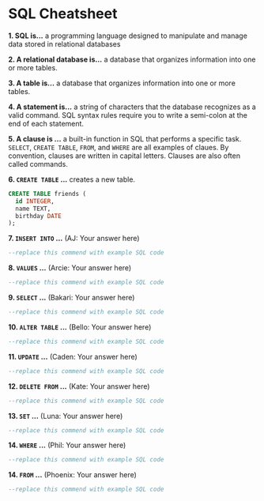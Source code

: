 # SQL Cheatsheet

**1. SQL is...**
a programming language designed to manipulate and manage data stored in relational databases

**2. A relational database is...**
a database that organizes information into one or more tables.

**3. A table is...**
a database that organizes information into one or more tables.

**4. A statement is...**
a string of characters that the database recognizes as a valid command. SQL syntax rules require you to write a semi-colon at the end of each statement. 

**5. A clause is ...**
a built-in function in SQL that performs a specific task. `SELECT`, `CREATE TABLE`, `FROM`, and `WHERE` are all examples of claues. By convention, clauses are written in capital letters. Clauses are also often called commands.

**6. `CREATE TABLE` ...** creates a new table.
  
  ``` sql
  CREATE TABLE friends (
    id INTEGER,
    name TEXT,
    birthday DATE
  );
  ```


**7. `INSERT INTO` ...** 
(AJ: Your answer here)

  ``` sql
  --replace this commend with example SQL code
  ```

**8. `VALUES` ...**
(Arcie: Your answer here)

  ``` sql
  --replace this commend with example SQL code
  ```

**9. `SELECT` ...**
(Bakari: Your answer here)

  ``` sql
  --replace this commend with example SQL code
  ```

**10. `ALTER TABLE` ...**
(Bello: Your answer here)

  ``` sql
  --replace this commend with example SQL code
  ```

**11. `UPDATE` ...**
(Caden: Your answer here)

  ``` sql
  --replace this commend with example SQL code
  ```

**12. `DELETE FROM` ...**
(Kate: Your answer here)

  ``` sql
  --replace this commend with example SQL code
  ```

**13. `SET` ...**
(Luna: Your answer here)

  ``` sql
  --replace this commend with example SQL code
  ```

**14. `WHERE` ...**
(Phil: Your answer here)

  ``` sql
  --replace this commend with example SQL code
  ```

**14. `FROM` ...**
(Phoenix: Your answer here)

  ``` sql
  --replace this commend with example SQL code
  ```
